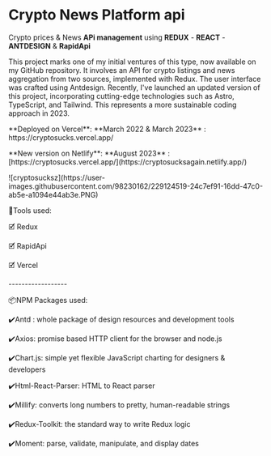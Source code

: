 # Crypto News Platform api
Crypto prices & News **APi management** using **REDUX** - **REACT** - **ANTDESIGN** & **RapidApi** 
<p>This project marks one of my initial ventures of this type, now available on my GitHub repository. It involves an API for crypto listings and news aggregation from two sources, implemented with Redux. The user interface was crafted using Antdesign. Recently, I've launched an updated version of this project, incorporating cutting-edge technologies such as Astro, TypeScript, and Tailwind. This represents a more sustainable coding approach in 2023.</p>
<p> **Deployed on Vercel**: **March 2022 & March 2023** : https://cryptosucks.vercel.app/</p>
<p>**New version on Netlify**: **August 2023** : [https://cryptosucks.vercel.app/](https://cryptosucksagain.netlify.app/)</p>
![cryptosucksz](https://user-images.githubusercontent.com/98230162/229124519-24c7ef91-16dd-47c0-ab5e-a1094e44ab3e.PNG)
<p>🧰Tools used:</p>
<p>🗹 Redux</p>
<p>🗹 RapidApi</p>
<p>🗹 Vercel</p>
<p>------------------</p>
<p>📦NPM Packages used:</p>
<p>✔️Antd : whole package of design resources and development tools</p>
<p>✔️Axios: promise based HTTP client for the browser and node.js</p>
<p>✔️Chart.js: simple yet flexible JavaScript charting for designers & developers</p>
<p>✔️Html-React-Parser: HTML to React parser</p>
<p>✔️Millify: converts long numbers to pretty, human-readable strings</p>
<p>✔️Redux-Toolkit: the standard way to write Redux logic</p>
<p>✔️Moment: parse, validate, manipulate, and display dates</p>






